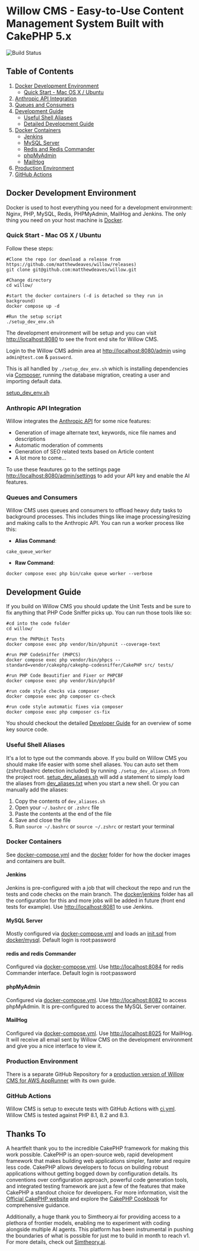 # Willow CMS - Easy-to-Use Content Management System Built with CakePHP 5.x

![Build Status](https://github.com/matthewdeaves/willow/workflows/CI/badge.svg)

## Table of Contents
1. [Docker Development Environment](#docker-development-environment)
   - [Quick Start - Mac OS X / Ubuntu](#quick-start---mac-os-x--ubuntu)
2. [Anthropic API Integration](#anthropic-api-integration)
3. [Queues and Consumers](#queues-and-consumers)
4. [Development Guide](#development-guide)
   - [Useful Shell Aliases](#useful-shell-aliases)
   - [Detailed Development Guide](https://github.com/matthewdeaves/willow/blob/main/DeveloperGuide.md)
5. [Docker Containers](#docker-containers)
   - [Jenkins](#jenkins)
   - [MySQL Server](#mysql-server)
   - [Redis and Redis Commander](#redis-and-redis-commander)
   - [phpMyAdmin](#phpmyadmin)
   - [MailHog](#mailhog)
6. [Production Environment](#production-environment)
7. [GitHub Actions](#github-actions)

## Docker Development Environment
Docker is used to host everything you need for a development environment: Nginx, PHP, MySQL, Redis, PHPMyAdmin, MailHog and Jenkins. The only thing you need on your host machine is [Docker](https://www.docker.com).

### Quick Start - Mac OS X / Ubuntu

Follow these steps:

```
#Clone the repo (or download a release from https://github.com/matthewdeaves/willow/releases)
git clone git@github.com:matthewdeaves/willow.git

#Change directory
cd willow/

#start the docker containers (-d is detached so they run in background)
docker compose up -d

#Run the setup script
./setup_dev_env.sh

```

The development environment will be setup and you can visit [http://localhost:8080](http://localhost:8080) to see the front end site for Willow CMS.

Login to the Willow CMS admin area at [http://localhost:8080/admin](http://localhost:8080/admin) using `admin@test.com` & `password`.

This is all handled by `./setup_dev_env.sh` which is installing dependencies via [Composer](https://getcomposer.org/), running the database migration, creating a user and importing default data.

[setup_dev_env.sh](https://github.com/matthewdeaves/willow/blob/main/setup_dev_env.sh)

### Anthropic API Integration
Willow integrates the [Anthropic API](https://console.anthropic.com/dashboard) for some nice features:

* Generation of image alternate text, keywords, nice file names and descriptions
* Automatic moderation of comments
* Generation of SEO related texts based on Article content
* A lot more to come...

To use these feautures go to the settings page [http://localhost:8080/admin/settings](http://localhost:8080/admin/settings) to add your API key and enable the AI features.

### Queues and Consumers
Willow CMS uses queues and consumers to offload heavy duty tasks to background processes. This includes things like image processing/resizing and making calls to the Anthropic API. You can run a worker process like this:

- **Alias Command**: 
```
cake_queue_worker
```
- **Raw Command**: 
```
docker compose exec php bin/cake queue worker --verbose
```

## Development Guide
If you build on Willow CMS you should update the Unit Tests and be sure to fix anything that PHP Code Sniffer picks up. You can run those tools like so:

```
#cd into the code folder
cd willow/

#run the PHPUnit Tests
docker compose exec php vendor/bin/phpunit --coverage-text

#run PHP CodeSniffer (PHPCS)
docker compose exec php vendor/bin/phpcs --standard=vendor/cakephp/cakephp-codesniffer/CakePHP src/ tests/

#run PHP Code Beautifier and Fixer or PHPCBF
docker compose exec php vendor/bin/phpcbf

#run code style checks via composer
docker compose exec php composer cs-check

#run code style automatic fixes via composer
docker compose exec php composer cs-fix
```
You should checkout the detailed [Developer Guide](https://github.com/matthewdeaves/willow/blob/main/DeveloperGuide.md) for an overview of some key source code.

### Useful Shell Aliases
It's a lot to type out the commands above. If you build on Willow CMS you should make life easier with some shell aliases. You can auto set them (zshrc/bashrc detection included) by running `./setup_dev_aliases.sh` from the project root. [setup_dev_aliases.sh](https://raw.githubusercontent.com/matthewdeaves/willow/refs/heads/main/setup_dev_aliases.sh) will add a statement to simply load the aliases from [dev_aliases.txt](https://raw.githubusercontent.com/matthewdeaves/willow/refs/heads/main/dev_aliases.txt) when you start a new shell. Or you can manually add the aliases:

1. Copy the contents of `dev_aliases.sh`
2. Open your `~/.bashrc` or `.zshrc` file
3. Paste the contents at the end of the file
4. Save and close the file
5. Run `source ~/.bashrc` or `source ~/.zshrc` or restart your terminal

### Docker Containers
See [docker-compose.yml](https://raw.githubusercontent.com/matthewdeaves/willow/refs/heads/main/docker-compose.yml) and the [docker](https://github.com/matthewdeaves/willow/tree/main/docker) folder for how the docker images and containers are built.

#### Jenkins 
Jenkins is pre-configured with a job that will checkout the repo and run the tests and code checks on the main branch. The [docker/jenkins](https://github.com/matthewdeaves/willow/tree/main/docker/jenkins) folder has all the configuration for this and more jobs will be added in future (front end tests for example). Use [http://localhost:8081](http://localhost:8081) to use Jenkins.

#### MySQL Server
Mostly configured via [docker-compose.yml](https://github.com/matthewdeaves/willow/blob/2a3dc5c9a3629b99797c586c938ed94a756b15fc/docker-compose.yml#L3) and loads an [init.sql](https://github.com/matthewdeaves/willow/blob/main/docker/mysql/init.sql) from [docker/mysql](https://github.com/matthewdeaves/willow/tree/main/docker/mysql). Default login is root:password

#### redis and redis Commander
Configured via [docker-compose.yml](https://github.com/matthewdeaves/willow/blob/2a3dc5c9a3629b99797c586c938ed94a756b15fc/docker-compose.yml#L69). Use [http://localhost:8084](http://localhost:8084) for redis Commander interface. Default login is root:password

#### phpMyAdmin
Configured via [docker-compose.yml](https://github.com/matthewdeaves/willow/blob/2a3dc5c9a3629b99797c586c938ed94a756b15fc/docker-compose.yml#L37). Use [http://localhost:8082](http://localhost:8082) to access phpMyAdmin. It is pre-configured to access the MySQL Server container.

#### MailHog
Configured via [docker-compose.yml](https://github.com/matthewdeaves/willow/blob/2a3dc5c9a3629b99797c586c938ed94a756b15fc/docker-compose.yml#L63). Use [http://localhost:8025](http://localhost:8025) for MailHog. It will receive all email sent by Willow CMS on the development environment and give you a nice interface to view it.

### Production Environment
There is a separate GitHub Repository for a [production version of Willow CMS for AWS AppRunner](https://github.com/matthewdeaves/willow_cms_production_deployment) with its own guide.

### GitHub Actions
Willow CMS is setup to execute tests with GitHub Actions with [ci.yml](https://github.com/matthewdeaves/willow/blob/main/.github/workflows/ci.yml). Willow CMS is tested against PHP 8.1, 8.2 and 8.3.

## Thanks To

A heartfelt thank you to the incredible CakePHP framework for making this work possible. CakePHP is an open-source web, rapid development framework that makes building web applications simpler, faster and require less code. CakePHP allows developers to focus on building robust applications without getting bogged down by configuration details. Its conventions over configuration approach, powerful code generation tools, and integrated testing framework are just a few of the features that make CakePHP a standout choice for developers. For more information, visit the [Official CakePHP website](https://cakephp.org) and explore the [CakePHP Cookbook](https://book.cakephp.org) for comprehensive guidance.

Additionally, a huge thank you to Simtheory.ai for providing access to a plethora of frontier models, enabling me to experiment with coding alongside multiple AI agents. This platform has been instrumental in pushing the boundaries of what is possible for just me to build in month to reach v1. For more details, check out [Simtheory.ai](https://simtheory.ai).